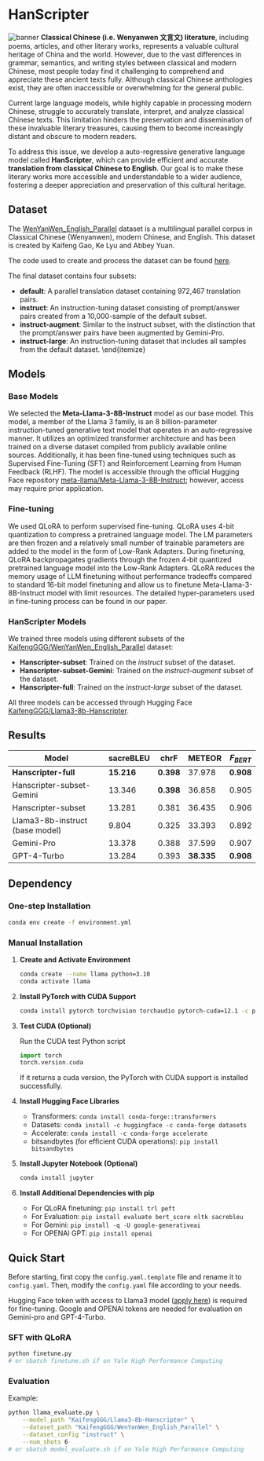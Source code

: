 # HanScripter
![banner](imgs/hanscripter.png)
**Classical Chinese (i.e. Wenyanwen 文言文) literature**, including poems, articles, and other literary works, represents a valuable cultural heritage of China and the world. However, due to the vast differences in grammar, semantics, and writing styles between classical and modern Chinese, most people today find it challenging to comprehend and appreciate these ancient texts fully. Although classical Chinese anthologies exist, they are often inaccessible or overwhelming for the general public.

Current large language models, while highly capable in processing modern Chinese, struggle to accurately translate, interpret, and analyze classical Chinese texts. This limitation hinders the preservation and dissemination of these invaluable literary treasures, causing them to become increasingly distant and obscure to modern readers.

To address this issue, we develop a auto-regressive generative language model called **HanScripter**, which can provide efficient and accurate **translation from classical Chinese to English**. Our goal is to make these literary works more accessible and understandable to a wider audience, fostering a deeper appreciation and preservation of this cultural heritage.

## Dataset

The [WenYanWen_English_Parallel](https://huggingface.co/datasets/KaifengGGG/WenYanWen_English_Parrallel) dataset is a multilingual parallel corpus in Classical Chinese (Wenyanwen), modern Chinese, and English. This dataset is created by Kaifeng Gao, Ke Lyu and Abbey Yuan.

The code used to create and process the dataset can be found [here](https://github.com/Kaifeng-Gao/WenYanWen_English_Parallel).

The final dataset contains four subsets:
- **default**: A parallel translation dataset containing 972,467 translation pairs.
- **instruct**: An instruction-tuning dataset consisting of prompt/answer pairs created from a 10,000-sample of the default subset.
- **instruct-augment**: Similar to the instruct subset, with the distinction that the prompt/answer pairs have been augmented by Gemini-Pro.
- **instruct-large**: An instruction-tuning dataset that includes all samples from the default dataset.
\end{itemize}

## Models
### Base Models
We selected the **Meta-Llama-3-8B-Instruct** model as our base model. This model, a member of the Llama 3 family, is an 8 billion-parameter instruction-tuned generative text model that operates in an auto-regressive manner. It utilizes an optimized transformer architecture and has been trained on a diverse dataset compiled from publicly available online sources. Additionally, it has been fine-tuned using techniques such as Supervised Fine-Tuning (SFT) and Reinforcement Learning from Human Feedback (RLHF). The model is accessible through the official Hugging Face repository [meta-llama/Meta-Llama-3-8B-Instruct](https://huggingface.co/meta-llama/Meta-Llama-3-8B-Instruct); however, access may require prior application.

### Fine-tuning
We used QLoRA to perform supervised fine-tuning. QLoRA uses 4-bit quantization to compress a pretrained language model. The LM parameters are then frozen and a relatively small number of trainable parameters are added to the model in the form of Low-Rank Adapters. During finetuning, QLoRA backpropagates gradients through the frozen 4-bit quantized pretrained language model into the Low-Rank Adapters. QLoRA reduces the memory usage of LLM finetuning without performance tradeoffs compared to standard 16-bit model finetuning and allow us to finetune Meta-Llama-3-8B-Instruct model with limit resources. The detailed hyper-parameters used in fine-tuning process can be found in our paper.

### HanScripter Models
We trained three models using different subsets of the [KaifengGGG/WenYanWen_English_Parallel](https://huggingface.co/datasets/KaifengGGG/WenYanWen_English_Parallel) dataset:

- **Hanscripter-subset**: Trained on the *instruct* subset of the dataset.
- **Hanscripter-subset-Gemini**: Trained on the *instruct-augment* subset of the dataset.
- **Hanscripter-full**: Trained on the *instruct-large* subset of the dataset.

All three models can be accessed through Hugging Face [KaifengGGG/Llama3-8b-Hanscripter](https://huggingface.co/KaifengGGG/Llama3-8b-Hanscripter).

## Results
| Model                        | sacreBLEU | chrF   | METEOR | $F_{BERT}$ |
|------------------------------|-----------|--------|--------|------------|
| **Hanscripter-full**             | **15.216** | **0.398** | 37.978 | **0.908**    |
| Hanscripter-subset-Gemini    | 13.346    | **0.398** | 36.858 | 0.905      |
| Hanscripter-subset           | 13.281    | 0.381  | 36.435 | 0.906      |
| Llama3-8b-instruct (base model) | 9.804     | 0.325  | 33.393 | 0.892      |
| Gemini-Pro                   | 13.378    | 0.388  | 37.599 | 0.907      |
| GPT-4-Turbo                  | 13.284    | 0.393  | **38.335** | **0.908**    |

## Dependency

### One-step Installation

```bash
conda env create -f environment.yml
```

### Manual Installation

1. **Create and Activate Environment**
   ```bash
   conda create --name llama python=3.10
   conda activate llama
   ```

2. **Install PyTorch with CUDA Support**
   ```bash
   conda install pytorch torchvision torchaudio pytorch-cuda=12.1 -c pytorch -c nvidia
   ```

3. **Test CUDA (Optional)**

   Run the CUDA test Python script
   ```python
   import torch
   torch.version.cuda
   ```
   If it returns a cuda version, the PyTorch with CUDA support is installed successfully.

4. **Install Hugging Face Libraries**

   - Transformers: `conda install conda-forge::transformers`
   - Datasets: `conda install -c huggingface -c conda-forge datasets`
   - Accelerate: `conda install -c conda-forge accelerate`
   - bitsandbytes (for efficient CUDA operations): `pip install bitsandbytes`

5. **Install Jupyter Notebook (Optional)**

   ```bash
   conda install jupyter
   ```

6. **Install Additional Dependencies with pip**
   - For QLoRA finetuning: `pip install trl peft`
   - For Evaluation: `pip install evaluate bert_score nltk sacrebleu`
   - For Gemini: `pip install -q -U google-generativeai`
   - For OPENAI GPT: `pip install openai`

## Quick Start

Before starting, first copy the `config.yaml.template` file and rename it to `config.yaml`. Then, modify the `config.yaml` file according to your needs.

Hugging Face token with access to Llama3 model ([apply here](https://huggingface.co/meta-llama/Meta-Llama-3-8B-Instruct)) is required for fine-tuning. Google and OPENAI tokens are needed for evaluation on Gemini-pro and GPT-4-Turbo.

### SFT with QLoRA

```bash
python finetune.py
# or sbatch finetune.sh if on Yale High Performance Computing
```

### Evaluation

Example:
```bash
python llama_evaluate.py \
    --model_path "KaifengGGG/Llama3-8b-Hanscripter" \
    --dataset_path "KaifengGGG/WenYanWen_English_Parallel" \
    --dataset_config "instruct" \
    --num_shots 6
# or sbatch model_evaluate.sh if on Yale High Performance Computing
```



